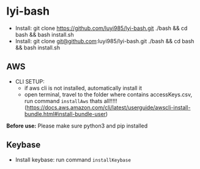 # lyi-bash
* Install: git clone https://github.com/luyi985/lyi-bash.git ./bash && cd bash && bash install.sh
* Install: git clone git@github.com:luyi985/lyi-bash.git ./bash && cd bash && bash install.sh

## AWS
* CLI SETUP:
  - if aws cli is not installed, automatically install it
  - open terminal, travel to the folder where contains accessKeys.csv, run command `installAws`
thats all!!!!!
(https://docs.aws.amazon.com/cli/latest/userguide/awscli-install-bundle.html#install-bundle-user)

**Before use:**
Please make sure python3 and pip installed

## Keybase
* Install keybase: run command `installKeybase`
